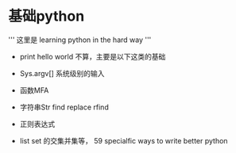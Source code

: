 
# 基础python

'''
这里是 learning python in the hard way
'''


- print hello world 不算，主要是以下这类的基础

- Sys.argv[] 系统级别的输入

- 函数MFA

- 字符串Str   find  replace rfind

- 正则表达式

- list set 的交集并集等， 59 specialfic ways to write better python 

